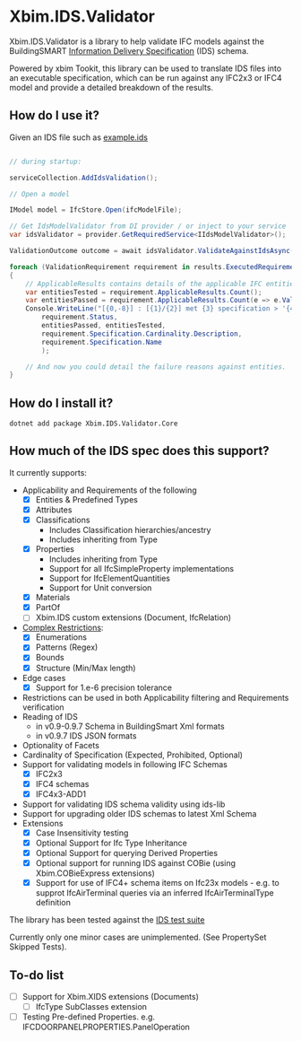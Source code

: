 # Xbim.IDS.Validator


Xbim.IDS.Validator is a library to help validate IFC models against the 
BuildingSMART [Information Delivery Specification](https://github.com/buildingSMART/IDS/blob/master/Documentation/README.md) (IDS) schema.

Powered by xbim Tookit, this library can be used to translate IDS files into an executable specification, 
which can be run against any IFC2x3 or IFC4 model and provide a detailed breakdown of the results.


## How do I use it?

Given an IDS file such as [example.ids](https://github.com/andyward/Xbim.IDS.Validator/blob/master/Xbim.IDS.Validator.Core.Tests/TestModels/Example.ids])


```csharp

// during startup:

serviceCollection.AddIdsValidation();

// Open a model

IModel model = IfcStore.Open(ifcModelFile);

// Get IdsModelValidator from DI provider / or inject to your service
var idsValidator = provider.GetRequiredService<IIdsModelValidator>();

ValidationOutcome outcome = await idsValidator.ValidateAgainstIdsAsync(model, "example.ids", logger)

foreach (ValidationRequirement requirement in results.ExecutedRequirements)
{
    // ApplicableResults contains details of the applicable IFC entities tested
    var entitiesTested = requirement.ApplicableResults.Count();
    var entitiesPassed = requirement.ApplicableResults.Count(e => e.ValidationStatus == ValidationStatus.Pass);
    Console.WriteLine("[{0,-8}] : [{1}/{2}] met {3} specification > '{4}' ", 
        requirement.Status, 
        entitiesPassed, entitiesTested,
        requirement.Specification.Cardinality.Description, 
        requirement.Specification.Name
        );

    // And now you could detail the failure reasons against entities.
}
```

## How do I install it?

```
dotnet add package Xbim.IDS.Validator.Core
```

## How much of the IDS spec does this support?

It currently supports:
- Applicability and Requirements of the following
    - [x] Entities & Predefined Types
    - [x] Attributes
    - [x] Classifications
        - Includes Classification hierarchies/ancestry
        - Includes inheriting from Type
    - [x] Properties
        - Includes inheriting from Type
        - Support for all IfcSimpleProperty implementations
        - Support for IfcElementQuantities
        - Support for Unit conversion
    - [x] Materials
    - [x] PartOf
    - [ ] Xbim.IDS custom extensions (Document, IfcRelation)
- [Complex Restrictions](https://github.com/buildingSMART/IDS/blob/master/Documentation/restrictions.md):
    - [x] Enumerations
    - [x] Patterns (Regex)
    - [x] Bounds
    - [x] Structure (Min/Max length)
- Edge cases
    - [x] Support for 1.e-6 precision tolerance
- Restrictions can be used in both Applicability filtering and Requirements verification
- Reading of IDS 
    - in v0.9-0.9.7 Schema in BuildingSmart Xml formats
    - in v0.9.7 IDS JSON formats
- Optionality of Facets
- Cardinality of Specification (Expected, Prohibited, Optional)
- Support for validating models in following IFC Schemas
    - [x] IFC2x3
    - [x] IFC4 schemas
    - [x] IFC4x3-ADD1
- Support for validating IDS schema validity using ids-lib
- Support for upgrading older IDS schemas to latest Xml Schema
- Extensions
    - [x] Case Insensitivity testing
    - [x] Optional Support for Ifc Type Inheritance
    - [x] Optional Support for querying Derived Properties
    - [x] Optional support for running IDS against COBie (using Xbim.COBieExpress extensions)
    - [x] Support for use of IFC4+ schema items on Ifc23x models - e.g. to supprot IfcAirTerminal queries via an inferred IfcAirTerminalType definition

The library has been tested against the [IDS test suite](https://github.com/buildingSMART/IDS/blob/master/Documentation/developer-guide.md#checking-ids-against-ifc)

Currently only one minor cases are unimplemented. (See PropertySet Skipped Tests).

## To-do list

- [ ] Support for Xbim.XIDS extensions (Documents)
    - [ ] IfcType SubClasses extension

- [ ] Testing Pre-defined Properties. e.g. IFCDOORPANELPROPERTIES.PanelOperation
